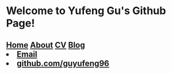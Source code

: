 # Welcome to Yufeng Gu's Github Page!
<h2>
<div style="flot:left;"><a href="/">Home</a>
		        	<a href="/about">About</a>
	        		<a href="/cv">CV</a>
	        		<a href="/blog">Blog</a><br/>
<footer>
<u1>	
<li> <a href="mailto:guyf96@qq.com">Email</a></li>
            <li><a href="https://github.com/guyufeng96">github.com/guyufeng96</a></li>
	</u1>
	</footer>
